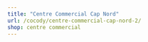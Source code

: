 ```yaml
---
title: "Centre Commercial Cap Nord"
url: /cocody/centre-commercial-cap-nord-2/
shop: centre commercial
---
```

